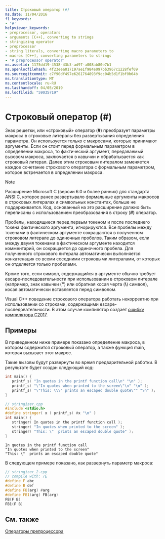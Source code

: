 ```yaml
---
title: Строковый оператор (#)
ms.date: 11/04/2016
f1_keywords:
- '#'
helpviewer_keywords:
- preprocessor, operators
- arguments [C++], converting to strings
- stringizing operator
- preprocessor
- string literals, converting macro parameters to
- macros [C++], converting parameters to strings
- '# preprocessor operator'
ms.assetid: 1175dd19-4538-43b3-ad97-a008ab80e7b1
ms.openlocfilehash: 4f23eea017197ae1f984e097bb3967c1228fef09
ms.sourcegitcommit: c7f90df497e6261764893f9cc04b5d1f1bf0b64b
ms.translationtype: MT
ms.contentlocale: ru-RU
ms.lasthandoff: 04/05/2019
ms.locfileid: "59035719"
---
```

# <a name="stringizing-operator-"></a>Строковый оператор (#)

Знак решетки, или «строковый» оператор (**#**) преобразует параметры макроса в строковые литералы без развертывания определения параметра. Он используется только с макросами, которые принимают аргументы. Если он стоит перед формальным параметром в определении макроса, то фактический аргумент, передаваемый вызовом макроса, заключается в кавычки и обрабатывается как строковый литерал. Далее этим строковым литералом заменяется каждое сочетание строкового оператора с формальным параметром, которое встречается в определении макроса.

> [!NOTE]
> Расширение Microsoft C (версии 6.0 и более ранних) для стандарта ANSI C, которое ранее развертывало формальные аргументы макросов в строковых литералах и символьных константах, больше не поддерживается. Код, основанный на это расширение должно быть переписаны с использованием преобразования в строку (**#**) оператор.

Пробелы, находящиеся перед первым токеном и после последнего токена фактического аргумента, игнорируются. Все пробелы между токенами в фактическом аргументе сокращаются в полученном строковом литерале до одиночных пробелов. Таким образом, если между двумя токенами в фактическом аргументе находится комментарий, он сокращается до одиночного пробела. Для полученного строкового литерала автоматически выполняется конкатенация со всеми соседними строковыми литералами, от которых он отделяется только пробелами.

Кроме того, если символ, содержащийся в аргументе обычно требует escape-последовательности при использовании в строковом литерале (например, знак кавычки (**"**) или обратная косая черта (**\\**) символ), косая автоматически вставляется перед символом.

Visual C++ поведение строкового оператора работать некорректно при использовании со строками, содержащими escape-последовательности. В этом случае компилятор создает [ошибку компилятора C2017](../error-messages/compiler-errors-1/compiler-error-c2017.md).

## <a name="examples"></a>Примеры

В приведенном ниже примере показано определение макроса, в котором содержится строковый оператор, а также функция main, которая вызывает этот макрос.

Такие вызовы будут развернуты во время предварительной работки. В результате будет создан следующий код:

```cpp
int main() {
   printf_s( "In quotes in the printf function call\n" "\n" );
   printf_s( "\"In quotes when printed to the screen\"\n" "\n" );
   printf_s( "\"This: \\\" prints an escaped double quote\"" "\n" );
}
```

```cpp
// stringizer.cpp
#include <stdio.h>
#define stringer( x ) printf_s( #x "\n" )
int main() {
   stringer( In quotes in the printf function call );
   stringer( "In quotes when printed to the screen" );
   stringer( "This: \"  prints an escaped double quote" );
}
```

```Output
In quotes in the printf function call
"In quotes when printed to the screen"
"This: \"  prints an escaped double quote"
```

В следующем примере показано, как развернуть параметр макроса:

```cpp
// stringizer_2.cpp
// compile with: /E
#define F abc
#define B def
#define FB(arg) #arg
#define FB1(arg) FB(arg)
FB(F B)
FB1(F B)
```

## <a name="see-also"></a>См. также

[Операторы препроцессора](../preprocessor/preprocessor-operators.md)